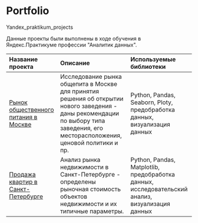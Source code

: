 # Portfolio
Yandex_praktikum_projects


Данные проекты были выполнены в ходе обучения в Яндекс.Практикуме профессии "Аналитик данных".

| Название проекта | Описание | Используемые библиотеки | 
| :---------------------- | :---------------------- | :---------------------- |
| [Рынок общественного питания в Москве](catering_Moscow) | Исследование рынка общепита в Москве для принятия решения об открытии нового заведения - даны рекомендации по выбору типа заведения, его месторасположения, ценовой политики и пр. | Python, Pandas, Seaborn, Ploty, предобработка данных, визуализация данных |
| [Продажа квартир в Санкт-Петербурге](apartments_sales_St.Petersburg) | Анализ рынка недвижимости в Санкт-Петербурге - определены рыночная стоимость объектов недвижимости и их типичные параметры.  | Python, Pandas, Matplotlib, предобработка данных, исследовательский анализ, визуализация данных |
